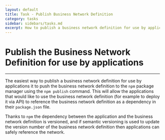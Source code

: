 ```yaml
---
layout: default
title: Task - Publish Business Network Definition
category: tasks
sidebar: sidebars/tasks.md
excerpt: How to publish a business network definition for use by applications
---
```


# Publish the Business Network Definition for use by applications

---

The easiest way to publish a business network definition for use by applications it to push the business network definition to the `npm` package manager using the `npm publish` command. This will allow the applications that would like to use the business network definition (for example to deploy it via API) to reference the business network definition as a dependency in their `package.json` file.

Thanks to `npm` the dependency between the application and the business network definition is versioned, and if semantic versioning is used to update the version number of the business network definition then applications can safely reference the network.
